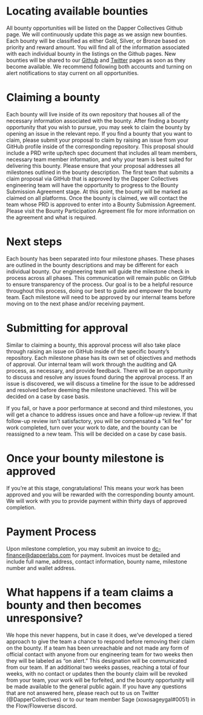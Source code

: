 # Locating available bounties
All bounty opportunities will be listed on the Dapper Collectives Github page. We will continuously update this page as we assign new bounties. Each bounty will be classified as either Gold, Silver, or Bronze based on priority and reward amount. You will find all of the information associated with each individual bounty in the listings on the Github pages. 
New bounties will be shared to our [Github](https://github.com/dappercollectives) and [Twitter](https://twitter.com/_Collectives_) pages as soon as they become available. We recommend following both accounts and turning on alert notifications to stay current on all opportunities.

# Claiming a bounty
Each bounty will live inside of its own repository that houses all of the necessary information associated with the bounty. After finding a bounty opportunity that you wish to pursue, you may seek to claim the bounty by opening an issue in the relevant repo. If you find a bounty that you want to claim, please submit your proposal to claim by raising an issue from your GitHub profile inside of the corresponding repository. This proposal should include a PRD write up/tech spec document that includes all team members, necessary team member information, and why your team is best suited for delivering this bounty. Please ensure that your proposal addresses all milestones outlined in the bounty description. The first team that submits a claim proposal via GitHub that is approved by the Dapper Collectives engineering team will have the opportunity to progress to the Bounty Submission Agreement stage. At this point, the bounty will be marked as claimed on all platforms. Once the bounty is claimed, we will contact the team whose PRD is approved to enter into a Bounty Submission Agreement. Please visit the Bounty Participation Agreement file for more information on the agreement and what is required.

# Next steps
Each bounty has been separated into four milestone phases. These phases are outlined in the bounty descriptions and may be different for each individual bounty. Our engineering team will guide the milestone check in process across all phases. This communication will remain public on GitHub to ensure transparency of the process. Our goal is to be a helpful resource throughout this process, doing our best to guide and empower the bounty team. Each milestone will need to be approved by our internal teams before moving on to the next phase and/or receiving payment. 

# Submitting for approval
Similar to claiming a bounty, this approval process will also take place through raising an issue on GitHub inside of the specific bounty’s repository. Each milestone phase has its own set of objectives and methods of approval. Our internal team will work through the auditing and QA process, as necessary, and provide feedback. There will be an opportunity to discuss and resolve any issues found during the approval process. If an issue is discovered, we will discuss a timeline for the issue to be addressed and resolved before deeming the milestone unachieved. This will be decided on a case by case basis. 

If you fail, or have a poor performance at second and third milestones, you will get a chance to address issues once and have a follow-up review. If that follow-up review isn't satisfactory, you will be compensated a "kill fee" for work completed, turn over your work to date, and the bounty can be reassigned to a new team. This will be decided on a case by case basis. 

# Once your bounty milestone is approved
If you’re at this stage, congratulations! This means your work has been approved and you will be rewarded with the corresponding bounty amount. We will work with you to provide payment within thirty days of approved completion. 

# Payment Process
Upon milestone completion, you may submit an invoice to dc-finance@dapperlabs.com for payment. Invoices must be detailed and include full name, address, contact information, bounty name, milestone number and wallet address.  

# What happens if a team claims a bounty and then becomes unresponsive?

We hope this never happens, but in case it does, we’ve developed a tiered approach to give the team a chance to respond before removing their claim on the bounty. If a team has been unreachable and not made any form of official contact with anyone from our engineering team for two weeks then they will be labeled as “on alert.” This designation will be communicated from our team. If an additional two weeks passes, reaching a total of four weeks, with no contact or updates then the bounty claim will be revoked from your team, your work will be forfeited, and the bounty opportunity will be made available to the general public again.
If you have any questions that are not answered here, please reach out to us on Twitter (@DapperCollectives) or to our team member Sage (xoxosageygal#0051) in the Flow/Flowverse discord.
